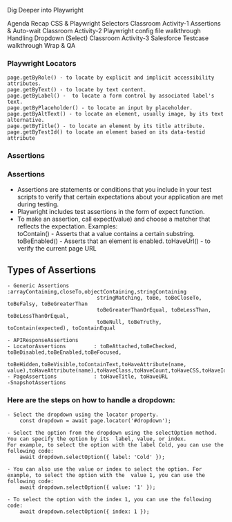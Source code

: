 Dig Deeper into Playwright

Agenda 
Recap
CSS & Playwright Selectors 
Classroom Activity-1
Assertions & Auto-wait 
Classroom Activity-2
Playwright config file walkthrough 
Handling Dropdown (Select)
Classroom Activity-3
Salesforce Testcase walkthrough
Wrap & QA

### Playwright Locators
    page.getByRole() - to locate by explicit and implicit accessibility attributes.
    page.getByText() - to locate by text content.
    page.getByLabel() -  to locate a form control by associated label's text.
    page.getByPlaceholder() - to locate an input by placeholder.
    page.getByAltText() - to locate an element, usually image, by its text alternative.
    page.getByTitle() - to locate an element by its title attribute.
    page.getByTestId() to locate an element based on its data-testid attribute 

### Assertions
### Assertions  
 
- Assertions are statements or conditions that you include in your test scripts to verify that  certain expectations about your application are met during testing. 
- Playwright includes test assertions in the form of expect function. 
- To make an assertion, call expect(value) and choose a matcher that reflects the expectation.
    Examples:    
     toContain() - Asserts that a value contains a certain substring.
     toBeEnabled() - Asserts that an element is enabled.
     toHaveUrl() -  to verify the current page URL

## Types of Assertions
    - Generic Assertions        :arrayContaining,closeTo,objectContaining,stringContaining
                                 stringMatching, toBe, toBeCloseTo, toBeFalsy, toBeGreaterThan
                                 toBeGreaterThanOrEqual, toBeLessThan, toBeLessThanOrEqual,
                                 toBeNull, toBeTruthy, toContain(expected), toContainEqual

    - APIResponseAssertions
    - LocatorAssertions         : toBeAttached,toBeChecked, toBeDisabled,toBeEnabled,toBeFocused,
                                  toBeHidden,toBeVisible,toContainText,toHaveAttribute(name, value),toHaveAttribute(name),toHaveClass,toHaveCount,toHaveCSS,toHaveId,toHaveText,toHaveValue
    - PageAssertions            : toHaveTitle, toHaveURL
    -SnapshotAssertions

### Here are the steps on how to handle a dropdown:

    - Select the dropdown using the locator property. 
        const dropdown = await page.locator('#dropdown');

    - Select the option from the dropdown using the selectOption method. You can specify the option by its  label, value, or index. 
    For example, to select the option with the label Cold, you can use the following code:
        await dropdown.selectOption({ label: 'Cold' });

    - You can also use the value or index to select the option. For example, to select the option with the  value 1, you can use the following code:
        await dropdown.selectOption({ value: '1' });

    - To select the option with the index 1, you can use the following code:
        await dropdown.selectOption({ index: 1 });